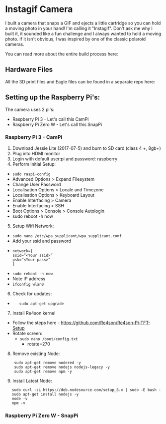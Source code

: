 # Instagif Camera

I built a camera that snaps a GIF and ejects a little cartridge so you can hold a moving photo in your hand! I'm calling it "Instagif". Don't ask me why I built it, it sounded like a fun challenge and I always wanted to hold a moving photo. If it isn't obvious, I was inspired by one of the classic polaroid cameras.

You can read more about the entire build process here:

## Hardware Files

All the 3D print files and Eagle files can be found in a separate repo here:

## Setting up the Raspberry Pi's:

The camera uses 2 pi's:

* Raspberry Pi 3 - Let's call this CamPi
* Raspberry Pi Zero W - Let's call this SnapPi

### Raspberry Pi 3 - CamPi

1. Download Jessie Lite (2017-07-5) and burn to SD card (class 4 +, 8gb+)
2. Plug into HDMI monitor
3. Login with default user:pi and password: raspberry
4. Perform Initial Setup:
 * ```sudo raspi-config```
  * Advanced Options > Expand Filesystem
  * Change User Password
  * Localisation Options > Locale and Timezone
  * Localisation Options > Keyboard Layout
  * Enable Interfacing > Camera
  * Enable Interfacing > SSH
  * Boot Options > Console > Console Autologin
 * sudo reboot -h now
5. Setup Wifi Network:
 * ```sudo nano /etc/wpa_supplicant/wpa_supplicant.conf```
 * Add your ssid and password
  * ```
    network={
	ssid=”<Your ssid>”
	psk=”<Your pass>”
	}

    ```
  * ```sudo reboot -h now```
 * Note IP address
  * ```ifconfig wlan0```
6. Check for updates:
 * ```sudo apt-get update
      sudo apt-get upgrade
   ```
7. Install Re4son kernel
 * Follow the steps here - https://github.com/Re4son/Re4son-Pi-TFT-Setup
 * Rotate screen:
 	* ```sudo nano /boot/config.txt```
 		* rotate=270
8. Remove existing Node:
```
    sudo apt-get remove nodered -y
    sudo apt-get remove nodejs nodejs-legacy -y
    sudo apt-get remove npm -y
```
9. Install Latest Node:
```
   sudo curl -sL https://deb.nodesource.com/setup_8.x | sudo -E bash -
   sudo apt-get install nodejs -y
   node -v
   npm -v
```
### Raspberry Pi Zero W - SnapPi

